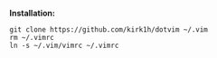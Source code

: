 **Installation:**

```
git clone https://github.com/kirk1h/dotvim ~/.vim
rm ~/.vimrc
ln -s ~/.vim/vimrc ~/.vimrc

```
